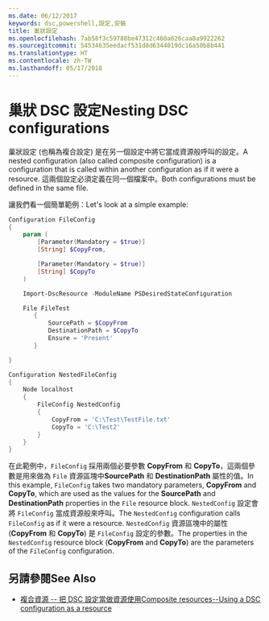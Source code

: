 ```yaml
---
ms.date: 06/12/2017
keywords: dsc,powershell,設定,安裝
title: 巢狀設定
ms.openlocfilehash: 7ab58f3c59788be47312c460a626caa8a9922262
ms.sourcegitcommit: 54534635eedacf531d8d6344019dc16a50b8b441
ms.translationtype: HT
ms.contentlocale: zh-TW
ms.lasthandoff: 05/17/2018
---
```

# <a name="nesting-dsc-configurations"></a><span data-ttu-id="80714-103">巢狀 DSC 設定</span><span class="sxs-lookup"><span data-stu-id="80714-103">Nesting DSC configurations</span></span>

<span data-ttu-id="80714-104">巢狀設定 (也稱為複合設定) 是在另一個設定中將它當成資源般呼叫的設定。</span><span class="sxs-lookup"><span data-stu-id="80714-104">A nested configuration (also called composite configuration) is a configuration that is called within another configuration as if it were a resource.</span></span>
<span data-ttu-id="80714-105">這兩個設定必須定義在同一個檔案中。</span><span class="sxs-lookup"><span data-stu-id="80714-105">Both configurations must be defined in the same file.</span></span>

<span data-ttu-id="80714-106">讓我們看一個簡單範例：</span><span class="sxs-lookup"><span data-stu-id="80714-106">Let's look at a simple example:</span></span>

```powershell
Configuration FileConfig
{
    param (
        [Parameter(Mandatory = $true)]
        [String] $CopyFrom,

        [Parameter(Mandatory = $true)]
        [String] $CopyTo
    )

    Import-DscResource -ModuleName PSDesiredStateConfiguration

    File FileTest
       {
           SourcePath = $CopyFrom
           DestinationPath = $CopyTo
           Ensure = 'Present'
       }

}

Configuration NestedFileConfig
{
    Node localhost
    {
        FileConfig NestedConfig
        {
            CopyFrom = 'C:\Test\TestFile.txt'
            CopyTo = 'C:\Test2'
        }
    }
}
```

<span data-ttu-id="80714-107">在此範例中，`FileConfig` 採用兩個必要參數 **CopyFrom** 和 **CopyTo**，這兩個參數是用來做為 `File` 資源區塊中**SourcePath** 和 **DestinationPath** 屬性的值。</span><span class="sxs-lookup"><span data-stu-id="80714-107">In this example, `FileConfig` takes two mandatory parameters,  **CopyFrom** and **CopyTo**, which are used as the values for the **SourcePath** and **DestinationPath** properties in the `File` resource block.</span></span>
<span data-ttu-id="80714-108">`NestedConfig` 設定會將 `FileConfig` 當成資源般來呼叫。</span><span class="sxs-lookup"><span data-stu-id="80714-108">The `NestedConfig` configuration calls `FileConfig` as if it were a resource.</span></span>
<span data-ttu-id="80714-109">`NestedConfig` 資源區塊中的屬性 (**CopyFrom** 和 **CopyTo**) 是 `FileConfig` 設定的參數。</span><span class="sxs-lookup"><span data-stu-id="80714-109">The properties in the `NestedConfig` resource block (**CopyFrom** and **CopyTo**) are the parameters of the `FileConfig` configuration.</span></span>

## <a name="see-also"></a><span data-ttu-id="80714-110">另請參閱</span><span class="sxs-lookup"><span data-stu-id="80714-110">See Also</span></span>

- [<span data-ttu-id="80714-111">複合資源 -- 把 DSC 設定當做資源使用</span><span class="sxs-lookup"><span data-stu-id="80714-111">Composite resources--Using a DSC configuration as a resource</span></span>](authoringResourceComposite.md)